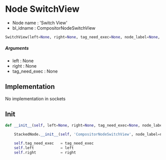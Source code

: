 # Node SwitchView

- Node name : 'Switch View'
- bl_idname : CompositorNodeSwitchView


``` python
SwitchView(left=None, right=None, tag_need_exec=None, node_label=None, node_color=None)
```
##### Arguments

- left : None
- right : None
- tag_need_exec : None

## Implementation

No implementation in sockets

## Init

``` python
def __init__(self, left=None, right=None, tag_need_exec=None, node_label=None, node_color=None):

    StackedNode.__init__(self, 'CompositorNodeSwitchView', node_label=node_label, node_color=node_color)

    self.tag_need_exec   = tag_need_exec
    self.left            = left
    self.right           = right
```
